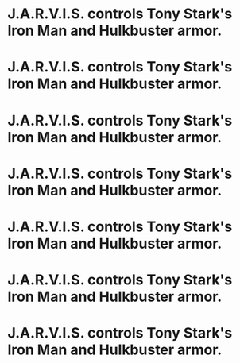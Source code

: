 # J.A.R.V.I.S. controls Tony Stark's Iron Man and Hulkbuster armor.
# J.A.R.V.I.S. controls Tony Stark's Iron Man and Hulkbuster armor.
# J.A.R.V.I.S. controls Tony Stark's Iron Man and Hulkbuster armor.
# J.A.R.V.I.S. controls Tony Stark's Iron Man and Hulkbuster armor.
# J.A.R.V.I.S. controls Tony Stark's Iron Man and Hulkbuster armor.
# J.A.R.V.I.S. controls Tony Stark's Iron Man and Hulkbuster armor.
# J.A.R.V.I.S. controls Tony Stark's Iron Man and Hulkbuster armor.
